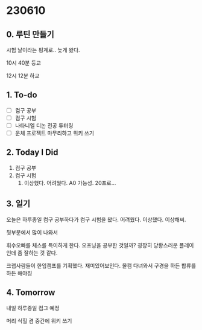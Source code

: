 # 230610

## 0. 루틴 만들기

시험 날이라는 핑계로.. 늦게 왔다.

10시 40분 등교

12시 12분 하교

## 1. To-do

- [ ]  컴구 공부
- [ ]  컴구 시험
- [ ]  나타니엘 디논 전공 튜터링
- [ ]  운체 프로젝트 마무리하고 위키 쓰기

## 2. Today I Did

1. 컴구 공부
2. 컴구 시험
    1. 이상했다. 어려웠다. A0 가능성. 20프로… 

## 3. 일기

오늘은 하루종일 컴구 공부하다가 컴구 시험을 봤다. 어려웠다. 이상했다. 이상해씨. 

뒷부분에서 많이 나와서 

휘수오빠를 체스를 특이하게 한다. 오프닝을 공부한 것일까? 굉장히 당황스러운 플레이인데 좀 잘하는 것 같다. 

크랩사람들이 한입캠프를 기획했다. 재미있어보인다. 몰캠 다녀와서 구경을 하든 합류를 하든 해야징

## 4. Tomorrow

내일 하루종일 컴그 예정

머리 식힐 겸 중간에 위키 쓰기
